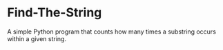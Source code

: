 # Find-The-String
A simple Python program that counts how many times a substring occurs within a given string.
